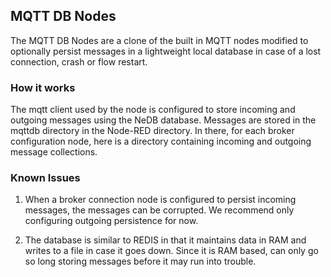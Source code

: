 ## MQTT DB Nodes

The MQTT DB Nodes are a clone of the built in MQTT nodes modified to optionally persist
messages in a lightweight local database in case of a lost connection, crash or flow
restart.

### How it works

The mqtt client used by the node is configured to store incoming and outgoing messages using the NeDB database.
Messages are stored in the mqttdb directory in the Node-RED directory.  In there, for each
broker configuration node, here is a directory containing incoming and outgoing message collections.



### Known Issues

1. When a broker connection node is configured to persist incoming messages, the messages can be corrupted.  We recommend only configuring outgoing persistence for now.

2. The database is similar to REDIS in that it maintains data in RAM and writes to a file in case it goes down.  Since it is RAM based, can only go so long storing messages before it may run into trouble.
